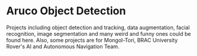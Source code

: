 # Aruco Object Detection
Projects including object detection and tracking, data augmentation, facial recognition, image segmentation and many weird and funny ones could be found here. Also, some projects are for Mongol-Tori, BRAC University Rover's AI and Autonomous Navigation Team.
